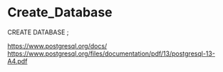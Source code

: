 # Create_Database

CREATE DATABASE <name of database>;
  
  https://www.postgresql.org/docs/
  https://www.postgresql.org/files/documentation/pdf/13/postgresql-13-A4.pdf
  
